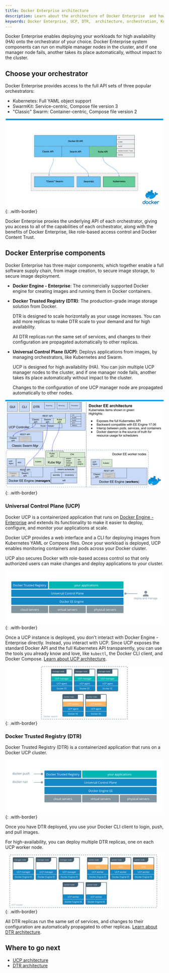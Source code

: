 ```yaml
---
title: Docker Enterprise architecture
description: Learn about the architecture of Docker Enterprise  and how it delivers high availability for your workloads.
keywords: Docker Enterprise, UCP, DTR,  architecture, orchestration, Kubernetes, Swarm, cluster, high availability
---
```


Docker Enterprise enables deploying your workloads for high
availability (HA) onto the orchestrator of your choice. Docker Enterprise system
components can run on multiple manager nodes in the cluster, and if one manager
node fails, another takes its place automatically, without impact to the
cluster.

## Choose your orchestrator

Docker Enterprise provides access to the full API sets of three popular orchestrators:

- Kubernetes: Full YAML object support
- SwarmKit: Service-centric, Compose file version 3
- "Classic" Swarm: Container-centric, Compose file version 2

![](images/docker-ee-architecture-1.svg){: .with-border}

Docker Enterprise proxies the underlying API of each orchestrator, giving you access
to all of the capabilities of each orchestrator, along with the benefits of
Docker Enterprise, like role-based access control and Docker Content Trust.

## Docker Enterprise components

Docker Enterprise has three major components, which together enable a full software
supply chain, from image creation, to secure image storage, to secure image
deployment.

- **Docker Engine - Enterprise**: The commercially supported Docker engine for creating
  images and running them in Docker containers.

- **Docker Trusted Registry (DTR)**: The production-grade image storage solution
  from Docker.

  DTR is designed to scale horizontally as your usage increases.
  You can add more replicas to make DTR scale to your demand and for high
  availability.

  All DTR replicas run the same set of services, and changes to
  their configuration are propagated automatically to other replicas.

- **Universal Control Plane (UCP)**: Deploys applications from images, by
  managing orchestrators, like Kubernetes and Swarm.

  UCP is designed for high availability (HA). You can join multiple UCP manager
  nodes to the cluster, and if one manager node fails, another takes its place
  automatically without impact to the cluster.

  Changes to the configuration of one UCP manager node are propagated
  automatically to other nodes.

![](images/docker-ee-architecture.svg){: .with-border}

### Universal Control Plane (UCP)

Docker UCP is a containerized application that runs on [Docker Engine - Enterprise](../engine/index.md)
and extends its functionality to make it easier to deploy, configure, and
monitor your applications at scale.

Docker UCP provides a web interface and a CLI for deploying images from Kubernetes
YAML or Compose files. Once your workload is deployed, UCP enables monitoring
containers and pods across your Docker cluster.

UCP also secures Docker with role-based access control so that only authorized
users can make changes and deploy applications to your cluster.

![](/ee/ucp/images/ucp-architecture-1.svg){: .with-border}

Once a UCP instance is deployed, you don't interact with Docker Engine - Enterprise
directly. Instead, you interact with UCP. Since UCP exposes the standard
Docker API and the full Kubernetes API transparently, you can use the tools
you already know and love, like `kubectl`, the Docker CLI client, and Docker
Compose.
[Learn about UCP architecture](/ee/ucp/ucp-architecture.md).

![](/ee/ucp/images/ucp-architecture-2.svg){: .with-border}

### Docker Trusted Registry (DTR)

Docker Trusted Registry (DTR) is a containerized application that runs on a
Docker UCP cluster.

![](/ee/dtr/images/architecture-1.svg){: .with-border}

Once you have DTR deployed, you use your Docker CLI client to login, push, and
pull images.

For high-availability, you can deploy multiple DTR replicas, one on each UCP
worker node.

![](/ee/dtr/images/architecture-2.svg){: .with-border}

All DTR replicas run the same set of services, and changes to their configuration
are automatically propagated to other replicas.
[Learn about DTR architecture](/ee/dtr/architecture.md).

## Where to go next

- [UCP architecture](/ee/ucp/ucp-architecture.md)
- [DTR architecture](/ee/dtr/architecture.md)
